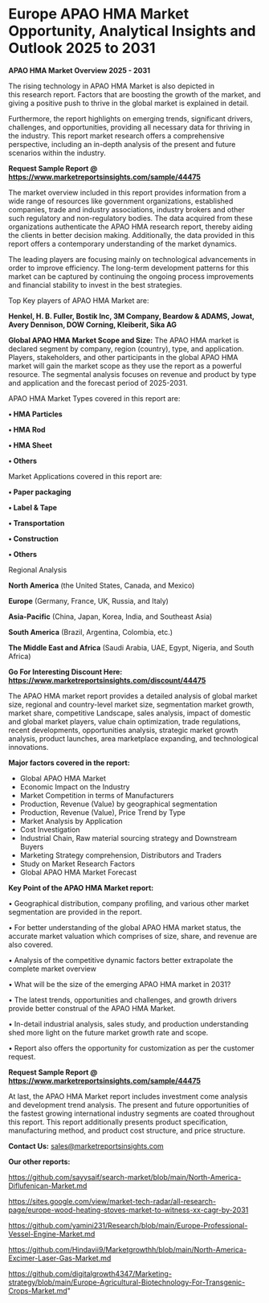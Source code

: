 # Europe APAO HMA Market Opportunity, Analytical Insights and Outlook 2025 to 2031

<Strong> APAO HMA Market Overview 2025 - 2031</strong>

The rising technology in APAO HMA Market is also depicted in this research report. Factors that are boosting the growth of the market, and giving a positive push to thrive in the global market is explained in detail.

Furthermore, the report highlights on emerging trends, significant drivers, challenges, and opportunities, providing all necessary data for thriving in the industry. This report market research offers a comprehensive perspective, including an in-depth analysis of the present and future scenarios within the industry.

<strong>Request Sample Report @ <a href=https://www.marketreportsinsights.com/sample/44475>https://www.marketreportsinsights.com/sample/44475</a></strong>

The market overview included in this report provides information from a wide range of resources like government organizations, established companies, trade and industry associations, industry brokers and other such regulatory and non-regulatory bodies. The data acquired from these organizations authenticate the APAO HMA research report, thereby aiding the clients in better decision making. Additionally, the data provided in this report offers a contemporary understanding of the market dynamics.

The leading players are focusing mainly on technological advancements in order to improve efficiency. The long-term development patterns for this market can be captured by continuing the ongoing process improvements and financial stability to invest in the best strategies.

Top Key players of APAO HMA Market are:

<strong>Henkel, H. B. Fuller, Bostik Inc, 3M Company, Beardow & ADAMS, Jowat, Avery Dennison, DOW Corning, Kleiberit, Sika AG</strong>

<strong><b>Global APAO HMA Market Scope and Size:</b></strong>
The APAO HMA market is declared segment by company, region (country), type, and application. Players, stakeholders, and other participants in the global APAO HMA market will gain the market scope as they use the report as a powerful resource. The segmental analysis focuses on revenue and product by type and application and the forecast period of 2025-2031.

APAO HMA Market Types covered in this report are:

<strong>•  HMA Particles

•  HMA Rod

•  HMA Sheet

•  Others</strong>

Market Applications covered in this report are:

<strong>•  Paper packaging

•  Label & Tape

•  Transportation

•  Construction

•  Others</strong> 

Regional Analysis

<strong>North America</strong> (the United States, Canada, and Mexico)

<strong>Europe</strong> (Germany, France, UK, Russia, and Italy)

<strong>Asia-Pacific</strong> (China, Japan, Korea, India, and Southeast Asia)

<strong>South America</strong> (Brazil, Argentina, Colombia, etc.)

<strong>The Middle East and Africa</strong> (Saudi Arabia, UAE, Egypt, Nigeria, and South Africa)

<strong>Go For Interesting Discount Here: <a href=https://www.marketreportsinsights.com/discount/44475>https://www.marketreportsinsights.com/discount/44475</a></strong>

The APAO HMA market report provides a detailed analysis of global market size, regional and country-level market size, segmentation market growth, market share, competitive Landscape, sales analysis, impact of domestic and global market players, value chain optimization, trade regulations, recent developments, opportunities analysis, strategic market growth analysis, product launches, area marketplace expanding, and technological innovations.

<strong><b>Major factors covered in the report:</b></strong>
<ul>
  <li>Global APAO HMA Market </li>
  <li>Economic Impact on the Industry</li>
  <li>Market Competition in terms of Manufacturers</li>
  <li>Production, Revenue (Value) by geographical segmentation</li>
  <li>Production, Revenue (Value), Price Trend by Type</li>
  <li>Market Analysis by Application</li>
  <li>Cost Investigation</li>
  <li>Industrial Chain, Raw material sourcing strategy and Downstream Buyers</li>
  <li>Marketing Strategy comprehension, Distributors and Traders</li>
  <li>Study on Market Research Factors</li>
  <li>Global APAO HMA Market Forecast</li>
</ul>

<strong><b>Key Point of the APAO HMA Market report:</b></strong>

• Geographical distribution, company profiling, and various other market segmentation are provided in the report.

• For better understanding of the global APAO HMA market status, the accurate market valuation which comprises of size, share, and revenue are also covered.

• Analysis of the competitive dynamic factors better extrapolate the complete market overview

• What will be the size of the emerging APAO HMA market in 2031?

• The latest trends, opportunities and challenges, and growth drivers provide better construal of the APAO HMA Market.

• In-detail industrial analysis, sales study, and production understanding shed more light on the future market growth rate and scope.

• Report also offers the opportunity for customization as per the customer request.

<strong>Request Sample Report @ <a href=https://www.marketreportsinsights.com/sample/44475>https://www.marketreportsinsights.com/sample/44475</a></strong>

At last, the APAO HMA Market report includes investment come analysis and development trend analysis. The present and future opportunities of the fastest growing international industry segments are coated throughout this report. This report additionally presents product specification, manufacturing method, and product cost structure, and price structure.

<strong>Contact Us:</strong>
sales@marketreportsinsights.com

<strong>Our other reports:</strong>

<a href=https://github.com/sayysaif/search-market/blob/main/North-America-Diflufenican-Market.md>https://github.com/sayysaif/search-market/blob/main/North-America-Diflufenican-Market.md</a>

<a href=https://sites.google.com/view/market-tech-radar/all-research-page/europe-wood-heating-stoves-market-to-witness-xx-cagr-by-2031>https://sites.google.com/view/market-tech-radar/all-research-page/europe-wood-heating-stoves-market-to-witness-xx-cagr-by-2031</a>

<a href=https://github.com/yamini231/Research/blob/main/Europe-Professional-Vessel-Engine-Market.md>https://github.com/yamini231/Research/blob/main/Europe-Professional-Vessel-Engine-Market.md</a>

<a href=https://github.com/Hindavii9/Marketgrowthh/blob/main/North-America-Excimer-Laser-Gas-Market.md>https://github.com/Hindavii9/Marketgrowthh/blob/main/North-America-Excimer-Laser-Gas-Market.md</a>

<a href=https://github.com/digitalgrowth4347/Marketing-strategy/blob/main/Europe-Agricultural-Biotechnology-For-Transgenic-Crops-Market.md>https://github.com/digitalgrowth4347/Marketing-strategy/blob/main/Europe-Agricultural-Biotechnology-For-Transgenic-Crops-Market.md</a>"
